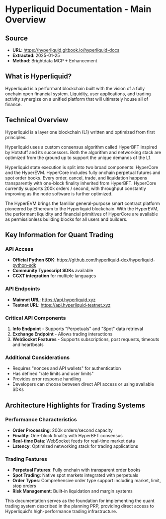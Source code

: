 # Hyperliquid Documentation - Main Overview

## Source
- **URL**: https://hyperliquid.gitbook.io/hyperliquid-docs
- **Extracted**: 2025-01-25
- **Method**: Brightdata MCP + Enhancement

## What is Hyperliquid?

Hyperliquid is a performant blockchain built with the vision of a fully onchain open financial system. Liquidity, user applications, and trading activity synergize on a unified platform that will ultimately house all of finance.

## Technical Overview

Hyperliquid is a layer one blockchain (L1) written and optimized from first principles.

Hyperliquid uses a custom consensus algorithm called HyperBFT inspired by Hotstuff and its successors. Both the algorithm and networking stack are optimized from the ground up to support the unique demands of the L1.

Hyperliquid state execution is split into two broad components: HyperCore and the HyperEVM. HyperCore includes fully onchain perpetual futures and spot order books. Every order, cancel, trade, and liquidation happens transparently with one-block finality inherited from HyperBFT. HyperCore currently supports 200k orders / second, with throughput constantly improving as the node software is further optimized.

The HyperEVM brings the familiar general-purpose smart contract platform pioneered by Ethereum to the Hyperliquid blockchain. With the HyperEVM, the performant liquidity and financial primitives of HyperCore are available as permissionless building blocks for all users and builders.

## Key Information for Quant Trading

### API Access
- **Official Python SDK**: https://github.com/hyperliquid-dex/hyperliquid-python-sdk
- **Community Typescript SDKs** available
- **CCXT integration** for multiple languages

### API Endpoints
- **Mainnet URL**: https://api.hyperliquid.xyz
- **Testnet URL**: https://api.hyperliquid-testnet.xyz

### Critical API Components
1. **Info Endpoint** - Supports "Perpetuals" and "Spot" data retrieval
2. **Exchange Endpoint** - Allows trading interactions  
3. **WebSocket Features** - Supports subscriptions, post requests, timeouts and heartbeats

### Additional Considerations
- Requires "nonces and API wallets" for authentication
- Has defined "rate limits and user limits"
- Provides error response handling
- Developers can choose between direct API access or using available SDKs

## Architecture Highlights for Trading Systems

### Performance Characteristics
- **Order Processing**: 200k orders/second capacity
- **Finality**: One-block finality with HyperBFT consensus
- **Real-time Data**: WebSocket feeds for real-time market data
- **Latency**: Optimized networking stack for trading applications

### Trading Features
- **Perpetual Futures**: Fully onchain with transparent order books
- **Spot Trading**: Native spot markets integrated with perpetuals
- **Order Types**: Comprehensive order type support including market, limit, stop orders
- **Risk Management**: Built-in liquidation and margin systems

This documentation serves as the foundation for implementing the quant trading system described in the planning PRP, providing direct access to Hyperliquid's high-performance trading infrastructure.